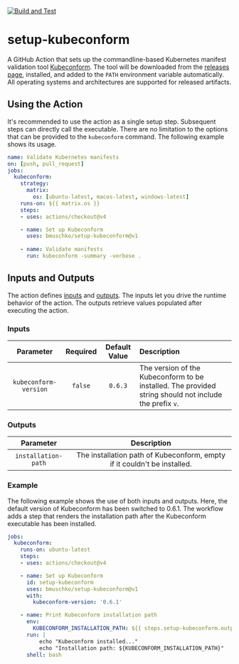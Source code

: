 [![Build and Test](https://github.com/bmuschko/setup-kubeconform/actions/workflows/build-test.yml/badge.svg)](https://github.com/bmuschko/setup-kubeconform/actions/workflows/build-test.yml)

# setup-kubeconform

A GitHub Action that sets up the commandline-based Kubernetes manifest validation tool [Kubeconform](https://github.com/yannh/kubeconform). The tool will be downloaded from the [releases page](https://github.com/yannh/kubeconform/releases), installed, and added to the `PATH` environment variable automatically. All operating systems and architectures are supported for released artifacts.

## Using the Action

It's recommended to use the action as a single setup step. Subsequent steps can directly call the executable. There are no limitation to the options that can be provided to the `kubeconform` command. The following example shows its usage.

```yaml
name: Validate Kubernetes manifests
on: [push, pull_request]
jobs:
  kubeconform:
    strategy:
      matrix:
        os: [ubuntu-latest, macos-latest, windows-latest]
    runs-on: ${{ matrix.os }}
    steps:
    - uses: actions/checkout@v4

    - name: Set up Kubeconform
      uses: bmuschko/setup-kubeconform@v1
    
    - name: Validate manifests
      run: kubeconform -summary -verbose .
```

## Inputs and Outputs

The action defines [inputs](https://docs.github.com/en/actions/creating-actions/metadata-syntax-for-github-actions#inputs) and [outputs](https://docs.github.com/en/actions/creating-actions/metadata-syntax-for-github-actions#outputs-for-docker-container-and-javascript-actions). The inputs let you drive the runtime behavior of the action. The outputs retrieve values populated after executing the action.

### Inputs

|Parameter|Required|Default Value|Description|
|:--:|:--:|:--:|:--|
|`kubeconform-version`|`false`|`0.6.3`|The version of the Kubeconform to be installed. The provided string should not include the prefix `v`.|

### Outputs

|Parameter|Description|
|:--:|:--:|
|`installation-path`|The installation path of Kubeconform, empty if it couldn't be installed.|

### Example

The following example shows the use of both inputs and outputs. Here, the default version of Kubeconform has been switched to 0.6.1. The workflow adds a step that renders the installation path after the Kubeconform executable has been installed.

```yaml
jobs:
  kubeconform:
    runs-on: ubuntu-latest
    steps:
    - uses: actions/checkout@v4

    - name: Set up Kubeconform
      id: setup-kubeconform
      uses: bmuschko/setup-kubeconform@v1
      with:
        kubeconform-version: '0.6.1'

    - name: Print Kubeconform installation path
      env:
        KUBECONFORM_INSTALLATION_PATH: ${{ steps.setup-kubeconform.outputs.installation-path }}
      run: |
          echo "Kubeconform installed..."
          echo "Installation path: ${KUBECONFORM_INSTALLATION_PATH}"
      shell: bash
```
